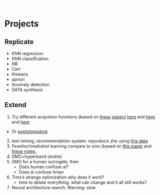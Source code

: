 .

# Projects

## Replicate

- KNN regression
- KNN classification
- NB
- Cart
- Kmeans
- apriori
- Anomaly detection
- DATA synthesis

## Extend

1. Try different acqustion functions (based on [these](https://drive.google.com/file/d/1wBomkbXmel1z5_XAkXOcbW6WZG74hQn6/view) [papers](https://rdcu.be/dIuj4) [here](https://rdcu.be/dIume) and [here](https://citeseerx.ist.psu.edu/document?repid=rep1&type=pdf&doi=7397180b88b40bb7185a165cbbfcc22d581f86c9
) and [here](https://rdcu.be/dIume)
  - Or  [exploit/explore](https://drive.google.com/file/d/1wBomkbXmel1z5_XAkXOcbW6WZG74hQn6/view)
2. text mining, recommendation system: reporduce zhe using [this data](https://github.com/fastread/src/tree/master/workspace/data)
3. Fewshor/onehshot learning compare to smo (based on [this paper](https://drive.google.com/file/d/1wBomkbXmel1z5_XAkXOcbW6WZG74hQn6/view) and [these notes](https://github.com/txt/aa24/blob/main/docs/09size.md).
4. SMO+hyperband (andre)
6. SMO for a human surrogate, then
   - Does human confuse ai?
   - Does ai confuse hman
7. Tims’s strange optimization why does it work?
   - time to ablate everything. what can change and it all still works?
5. Neural architecture search. Warning: slow


